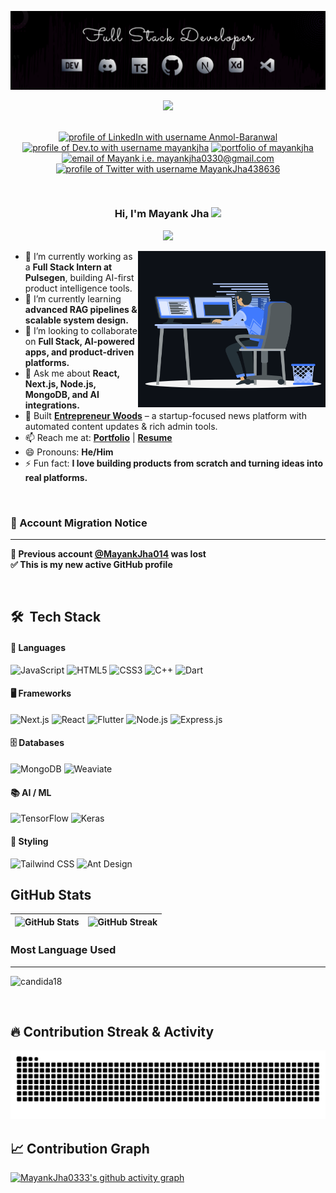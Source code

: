 ![Banner GitHub](assets/322279895-fe054170-c69a-41d2-8e73-f7f239ebc046.png)

<div align="center">
  <img src="https://api.visitorbadge.io/api/visitors?path=MayankJha0333&label=VISITORS&labelColor=%230d1117&countColor=%23ff0055" />
<br><br>

<!--   <a href="https://www.showwcase.com/anmol-baranwal"><img src="https://github.com/Anmol-Baranwal/Anmol-Baranwal/assets/74038190/c9e3761a-08c6-404d-9e27-5cd9d1084773"/></a> -->

<a href="https://www.linkedin.com/in/mayank-jha-674118228/"><img src="https://img.shields.io/badge/LinkedIn-d5d5d5?style=for-the-badge&logo=linkedin&logoColor=0A0209" alt="profile of LinkedIn with username Anmol-Baranwal" /></a>
<a href="https://dev.to/mayank_jha333"><img src="https://img.shields.io/badge/dev.to-d5d5d5?style=for-the-badge&logo=devdotto&logoColor=0A0209" alt="profile of Dev.to with username mayankjha" /></a>
<a href="https://portfolio-v2-gold-omega.vercel.app/"><img src="https://img.shields.io/badge/portfolio-d5d5d5?style=for-the-badge&logo=Portfolio&logoColor=0A0209" alt="portfolio of mayankjha" /></a>
<a href="mailto:mayankjha0330@gmail.com"><img src="https://img.shields.io/badge/Gmail-d5d5d5?style=for-the-badge&logo=gmail&logoColor=0A0209" alt="email of Mayank i.e.   mayankjha0330@gmail.com" /></a>
<a href="https://x.com/MayankJha438636"><img src="https://img.shields.io/badge/Twitter-d5d5d5?style=for-the-badge&logo=x&logoColor=0A0209" alt="profile of Twitter with username MayankJha438636" ></a>

</div>
<br>

<h3 align="center">
  Hi, I'm Mayank Jha
  <img src="https://media.giphy.com/media/hvRJCLFzcasrR4ia7z/giphy.gif" width="28">
</h3>

<p align="center">
  <img src="https://readme-typing-svg.herokuapp.com/?lines=Software%20Engineer;Full%20Stack%20Developer;AI%20Engineer;Always%20learning%20new%20things;Feel%20free%20to%20look%20around%20%F0%9F%91%80;Reach%20out%20if%20you%20need%20help!%20%F0%9F%92%AC&font=Fira%20Code&center=true&width=440&height=45">
</p>

</div>

<p><img align="right" height="250" width="300" src="https://raw.githubusercontent.com/MayankJha0333/MayankJha0333/main/assets/animation_500_kxa883sd.gif" alt="Mayank Jha" /></p>

- 🔭 I’m currently working as a **Full Stack Intern at Pulsegen**, building AI-first product intelligence tools.
- 🌱 I’m currently learning **advanced RAG pipelines & scalable system design.**
- 👯 I’m looking to collaborate on **Full Stack, AI-powered apps, and product-driven platforms.**
- 💬 Ask me about **React, Next.js, Node.js, MongoDB, and AI integrations.**
- 🚀 Built **[Entrepreneur Woods](https://entrepreneur-woods-wprw-front.vercel.app/)** – a startup-focused news platform with automated content updates & rich admin tools.
- 📫 Reach me at: **[Portfolio](https://portfolio-v2-gold-omega.vercel.app/)** | **[Resume](https://drive.google.com/file/d/1PikRu8fMIWbbtlgeCsKrhfTB5cCM9UFk/view?usp=sharing)**
- 😄 Pronouns: **He/Him**
- ⚡ Fun fact: **I love building products from scratch and turning ideas into real platforms.**

<br/>

### 🔄 Account Migration Notice

---

**📌 Previous account [@MayankJha014](https://github.com/MayankJha014) was lost**  
**✅ This is my new active GitHub profile**

<br/>

## 🛠 &nbsp;Tech Stack

#### 🔧 Languages

![JavaScript](https://img.shields.io/badge/JavaScript-%23323330.svg?style=for-the-badge&logo=javascript&logoColor=F7DF1E)
![HTML5](https://img.shields.io/badge/html5-%23E34F26.svg?style=for-the-badge&logo=html5&logoColor=white)
![CSS3](https://img.shields.io/badge/css3-%231572B6.svg?style=for-the-badge&logo=css3&logoColor=white)
![C++](https://img.shields.io/badge/c++-%2300599C.svg?style=for-the-badge&logo=c%2B%2B&logoColor=white)
![Dart](https://img.shields.io/badge/Dart-%230175C2.svg?style=for-the-badge&logo=dart&logoColor=white)

#### 🖥️ Frameworks

![Next.js](https://img.shields.io/badge/Next.js-%23000000.svg?style=for-the-badge&logo=nextdotjs&logoColor=white)
![React](https://img.shields.io/badge/React-%2320232a.svg?style=for-the-badge&logo=react&logoColor=%2361DAFB)
![Flutter](https://img.shields.io/badge/Flutter-%2302569B.svg?style=for-the-badge&logo=flutter&logoColor=white)
![Node.js](https://img.shields.io/badge/Node.js-43853D.svg?style=for-the-badge&logo=node.js&logoColor=white)
![Express.js](https://img.shields.io/badge/Express.js-%23404d59.svg?style=for-the-badge&logo=express&logoColor=%2361DAFB)

#### 🗄️ Databases

![MongoDB](https://img.shields.io/badge/MongoDB-%234ea94b.svg?style=for-the-badge&logo=mongodb&logoColor=white)
![Weaviate](https://img.shields.io/badge/Weaviate-%23000000.svg?style=for-the-badge&logo=weaviate&logoColor=white)

#### 📚 AI / ML

![TensorFlow](https://img.shields.io/badge/TensorFlow-%23FF6F00.svg?style=for-the-badge&logo=tensorflow&logoColor=white)
![Keras](https://img.shields.io/badge/Keras-%23D00000.svg?style=for-the-badge&logo=keras&logoColor=white)

#### 🎨 Styling

![Tailwind CSS](https://img.shields.io/badge/Tailwind_CSS-%2338B2AC.svg?style=for-the-badge&logo=tailwind-css&logoColor=white)
![Ant Design](https://img.shields.io/badge/Ant%20Design-%230170FE.svg?style=for-the-badge&logo=antdesign&logoColor=white)

## GitHub Stats

| ![GitHub Stats](https://github-readme-stats.vercel.app/api?username=MayankJha0333&show_icons=true&theme=radical&border_radius=8) | ![GitHub Streak](https://streak-stats.demolab.com?user=MayankJha0333&theme=radical&border_radius=8) |
| -------------------------------------------------------------------------------------------------------------------------------- | --------------------------------------------------------------------------------------------------- |

### Most Language Used

---

<img src="https://github-readme-stats.vercel.app/api/top-langs?username=MayankJha0333&show_icons=true&locale=en&layout=compact&theme=radical" alt="candida18" height="192px"/>

</p>
</details>
<br>

## 🔥 Contribution Streak & Activity

![Snake animation](https://github.com/MayankJha0333/MayankJha0333/blob/output/github-contribution-grid-snake.svg)

## 📈 Contribution Graph

[![MayankJha0333's github activity graph](https://github-readme-activity-graph.vercel.app/graph?username=MayankJha0333&theme=github-compact&hide_border=true)](https://github.com/MayankJha0333)
